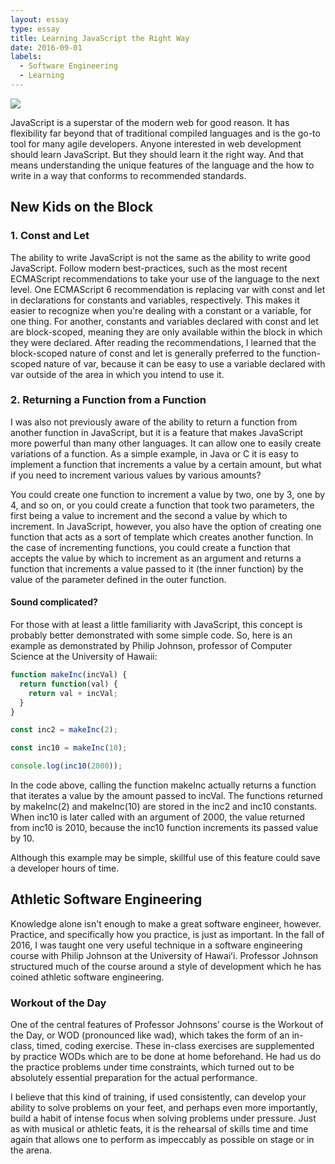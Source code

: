 ```yaml
---
layout: essay
type: essay
title: Learning JavaScript the Right Way
date: 2016-09-01
labels:
  - Software Engineering
  - Learning
---
```


<img class="ui tiny left circular floated image" src="https://upload.wikimedia.org/wikipedia/commons/7/73/Javascript-736400_960_720.png">

JavaScript is a superstar of the modern web for good reason. It has flexibility far beyond that of traditional compiled languages and is the go-to tool for many agile developers. Anyone interested in web development should learn JavaScript. But they should learn it the right way. And that means understanding the unique features of the language and the how to write in a way that conforms to recommended standards.

## New Kids on the Block

### 1. Const and Let

The ability to write JavaScript is not the same as the ability to write good JavaScript. Follow modern best-practices, such as the most recent ECMAScript recommendations to take your use of the language to the next level. One ECMAScript 6 recommendation is replacing var with const and let in declarations for constants and variables, respectively. This makes it easier to recognize when you're dealing with a constant or a variable, for one thing. For another, constants and variables declared with const and let are block-scoped, meaning they are only available within the block in which they were declared. After reading the recommendations, I learned that the block-scoped nature of const and let is generally preferred to the function-scoped nature of var, because it can be easy to use a variable declared with var outside of the area in which you intend to use it.

### 2. Returning a Function from a Function

I was also not previously aware of the ability to return a function from another function in JavaScript, but it is a feature that makes JavaScript more powerful than many other languages. It can allow one to easily create variations of a function. As a simple example, in Java or C it is easy to implement a function that increments a value by a certain amount, but what if you need to increment various values by various amounts?

You could create one function to increment a value by two, one by 3, one by 4, and so on, or you could create a function that took two parameters, the first being a value to increment and the second a value by which to increment. In JavaScript, however, you also have the option of creating one function that acts as a sort of template which creates another function. In the case of incrementing functions, you could create a function that accepts the value by which to increment as an argument and returns a function that increments a value passed to it (the inner function) by the value of the parameter defined in the outer function.

#### Sound complicated?

For those with at least a little familiarity with JavaScript, this concept is probably better demonstrated with some simple code. So, here is an
 example as demonstrated by Philip Johnson, professor of Computer Science at the University of Hawaii:

```javascript
function makeInc(incVal) {
  return function(val) {
    return val + incVal;
  }
}

const inc2 = makeInc(2);

const inc10 = makeInc(10);

console.log(inc10(2000));
```

In the code above, calling the function makeInc actually returns a function that iterates a value by the amount passed to incVal. The functions returned by makeInc(2) and makeInc(10) are stored in the inc2 and inc10 constants. When inc10 is later called with an argument of 2000, the value returned from inc10 is 2010, because the inc10 function increments its passed value by 10.

Although this example may be simple, skillful use of this feature could save a developer hours of time.

## Athletic Software Engineering

Knowledge alone isn't enough to make a great software engineer, however. Practice, and specifically how you practice, is just as important. In the fall of 2016, I was taught one very useful technique in a software engineering course with Philip Johnson at the University of Hawaiʻi. Professor Johnson structured much of the course around a style of development which he has coined athletic software engineering.

### Workout of the Day

One of the central features of Professor Johnsons’ course is the Workout of the Day, or WOD (pronounced like wad), which takes the form of an in-class, timed, coding exercise. These in-class exercises are supplemented by practice WODs which are to be done at home beforehand. He had us do the practice problems under time constraints, which turned out to be absolutely essential preparation for the actual performance.

I believe that this kind of training, if used consistently, can develop your ability to solve problems on your feet, and perhaps even more importantly, build a habit of intense focus when solving problems under pressure. Just as with musical or athletic feats, it is the rehearsal of skills time and time again that allows one to perform as impeccably as possible on stage or in the arena.
